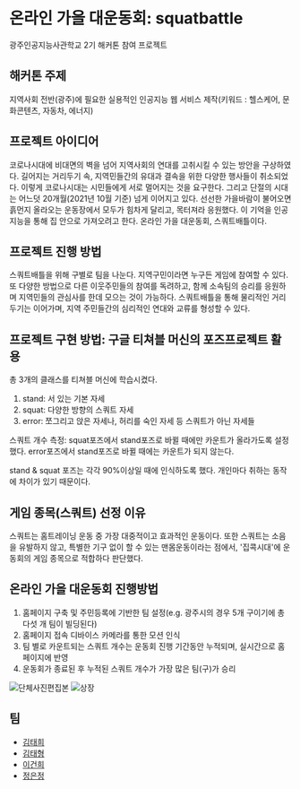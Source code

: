 # 온라인 가을 대운동회: squatbattle

광주인공지능사관학교 2기 해커톤 참여 프로젝트

## 해커톤 주제
지역사회 전반(광주)에 필요한 실용적인 인공지능 웹 서비스 제작(키워드 : 헬스케어, 문화콘텐츠, 자동차, 에너지)

## 프로젝트 아이디어
코로나시대에 비대면의 벽을 넘어 지역사회의 연대를 고취시킬 수 있는 방안을 구상하였다. 길어지는 거리두기 속, 지역민들간의 유대과 결속을 위한 다양한 행사들이 취소되었다. 이렇게 코로나시대는 시민들에게 서로 멀어지는 것을 요구한다. 그리고 단절의 시대는 어느덧 20개월(2021년 10월 기준) 넘게 이어지고 있다.
선선한 가을바람이 불어오면 흙먼지 올라오는 운동장에서 모두가 힘차게 달리고, 목터져라 응원했다. 이 기억을 인공지능을 통해 집 안으로 가져오려고 한다. 온라인 가을 대운동회, 스쿼트배틀이다.


## 프로젝트 진행 방법
스쿼트배틀을 위해 구별로 팀을 나눈다. 지역구민이라면 누구든 게임에 참여할 수 있다. 또 다양한 방법으로 다른 이웃주민들의 참여를 독려하고, 함께 소속팀의 승리를 응원하며 지역민들의 관심사를 한데 모으는 것이 가능하다. 스쿼트배틀을 통해 물리적인 거리두기는 이어가며, 지역 주민들간의 심리적인 연대와 교류를 형성할 수 있다.

## 프로젝트 구현 방법: 구글 티쳐블 머신의 포즈프로젝트 활용
총 3개의 클래스를 티쳐블 머신에 학습시켰다.
1. stand: 서 있는 기본 자세
2. squat: 다양한 방향의 스쿼트 자세
3. error: 쪼그리고 앉은 자세나, 허리를 숙인 자세 등 스쿼트가 아닌 자세들

스쿼트 개수 측정: squat포즈에서 stand포즈로 바뀔 때에만 카운트가 올라가도록 설정했다. 
error포즈에서 stand포즈로 바뀔 때에는 카운트가 되지 않는다.

stand & squat 포즈는 각각 90%이상일 때에 인식하도록 했다. 개인마다 취하는 동작에 차이가 있기 때문이다.


## 게임 종목(스쿼트) 선정 이유

스쿼트는 홈트레이닝 운동 중 가장 대중적이고 효과적인 운동이다. 또한 스쿼트는 소음을 유발하지 않고, 특별한 기구 없이 할 수 있는 맨몸운동이라는 점에서, '집콕시대'에 운동회의 게임 종목으로 적합하다 판단했다.


## 온라인 가을 대운동회 진행방법

1. 홈페이지 구축 및 주민등록에 기반한 팀 설정(e.g. 광주시의 경우 5개 구이기에 총 다섯 개 팀이 빌딩된다)
2. 홈페이지 접속 디바이스 카메라를 통한 모션 인식
3. 팀 별로 카운트되는 스쿼트 개수는 운동회 진행 기간동안 누적되며, 실시간으로 홈페이지에 반영
4. 운동회가 종료된 후 누적된 스쿼트 개수가 가장 많은 팀(구)가 승리


![단체사진편집본](https://user-images.githubusercontent.com/78592027/147871218-6c4a4089-e534-462c-8837-e9a2773ea71c.jpg)
![상장](https://user-images.githubusercontent.com/78592027/147871100-57b1ee79-df3d-4d82-8105-e04c1f707786.jpg)

## 팀

 - [김태희](https://github.com/hale-in)
 - [김태형](https://github.com/tae00909)
 - [이건희](https://github.com/ghgh3644)
 - [정은정](https://github.com/eeunn)
